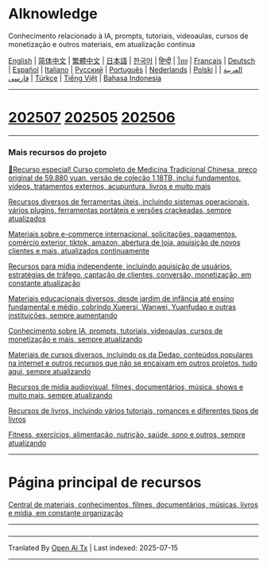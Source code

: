 # AIknowledge
Conhecimento relacionado à IA, prompts, tutoriais, videoaulas, cursos de monetização e outros materiais, em atualização contínua

[English](https://openaitx.github.io/view.html?user=mswnlz&project=AIknowledge&lang=en) | [简体中文](https://openaitx.github.io/view.html?user=mswnlz&project=AIknowledge&lang=zh-CN) | [繁體中文](https://openaitx.github.io/view.html?user=mswnlz&project=AIknowledge&lang=zh-TW) | [日本語](https://openaitx.github.io/view.html?user=mswnlz&project=AIknowledge&lang=ja) | [한국어](https://openaitx.github.io/view.html?user=mswnlz&project=AIknowledge&lang=ko) | [हिन्दी](https://openaitx.github.io/view.html?user=mswnlz&project=AIknowledge&lang=hi) | [ไทย](https://openaitx.github.io/view.html?user=mswnlz&project=AIknowledge&lang=th) | [Français](https://openaitx.github.io/view.html?user=mswnlz&project=AIknowledge&lang=fr) | [Deutsch](https://openaitx.github.io/view.html?user=mswnlz&project=AIknowledge&lang=de) | [Español](https://openaitx.github.io/view.html?user=mswnlz&project=AIknowledge&lang=es) | [Italiano](https://openaitx.github.io/view.html?user=mswnlz&project=AIknowledge&lang=it) | [Русский](https://openaitx.github.io/view.html?user=mswnlz&project=AIknowledge&lang=ru) | [Português](https://openaitx.github.io/view.html?user=mswnlz&project=AIknowledge&lang=pt) | [Nederlands](https://openaitx.github.io/view.html?user=mswnlz&project=AIknowledge&lang=nl) | [Polski](https://openaitx.github.io/view.html?user=mswnlz&project=AIknowledge&lang=pl) | [العربية](https://openaitx.github.io/view.html?user=mswnlz&project=AIknowledge&lang=ar) | [فارسی](https://openaitx.github.io/view.html?user=mswnlz&project=AIknowledge&lang=fa) | [Türkçe](https://openaitx.github.io/view.html?user=mswnlz&project=AIknowledge&lang=tr) | [Tiếng Việt](https://openaitx.github.io/view.html?user=mswnlz&project=AIknowledge&lang=vi) | [Bahasa Indonesia](https://openaitx.github.io/view.html?user=mswnlz&project=AIknowledge&lang=id)

------------
# [202507](https://raw.githubusercontent.com/mswnlz/AIknowledge/main/202507.md) [202505](https://raw.githubusercontent.com/mswnlz/AIknowledge/main/202505.md) [202506](https://raw.githubusercontent.com/mswnlz/AIknowledge/main/202506.md)

---------------
### Mais recursos do projeto

[🎁Recurso especial! Curso completo de Medicina Tradicional Chinesa, preço original de 59.880 yuan, versão de coleção 1,18TB, inclui fundamentos, vídeos, tratamentos externos, acupuntura, livros e muito mais](https://github.com/mswnlz/chinese-traditional)

[Recursos diversos de ferramentas úteis, incluindo sistemas operacionais, vários plugins, ferramentas portáteis e versões crackeadas, sempre atualizados](https://github.com/mswnlz/tools)

[Materiais sobre e-commerce internacional, solicitações, pagamentos, comércio exterior, tiktok, amazon, abertura de loja, aquisição de novos clientes e mais, atualizados continuamente](https://github.com/mswnlz/cross-border)

[Recursos para mídia independente, incluindo aquisição de usuários, estratégias de tráfego, captação de clientes, conversão, monetização, em constante atualização](https://github.com/mswnlz/self-media)

[Materiais educacionais diversos, desde jardim de infância até ensino fundamental e médio, cobrindo Xueersi, Wanwei, Yuanfudao e outras instituições, sempre aumentando](https://github.com/mswnlz/edu-knowlege)

[Conhecimento sobre IA, prompts, tutoriais, videoaulas, cursos de monetização e mais, sempre atualizando](https://github.com/mswnlz/AIknowledge)

[Materiais de cursos diversos, incluindo os da Dedao, conteúdos populares na internet e outros recursos que não se encaixam em outros projetos, tudo aqui, sempre atualizando](https://github.com/mswnlz/curriculum)

[Recursos de mídia audiovisual, filmes, documentários, música, shows e muito mais, sempre atualizando](https://github.com/mswnlz/movies)

[Recursos de livros, incluindo vários tutoriais, romances e diferentes tipos de livros](https://github.com/mswnlz/book)

[Fitness, exercícios, alimentação, nutrição, saúde, sono e outros, sempre atualizando](https://github.com/mswnlz/healthy)

---------------

# Página principal de recursos
[Central de materiais, conhecimentos, filmes, documentários, músicas, livros e mídia, em constante organização](https://github.com/mswnlz)

---------------

### 








---

Tranlated By [Open Ai Tx](https://github.com/OpenAiTx/OpenAiTx) | Last indexed: 2025-07-15

---